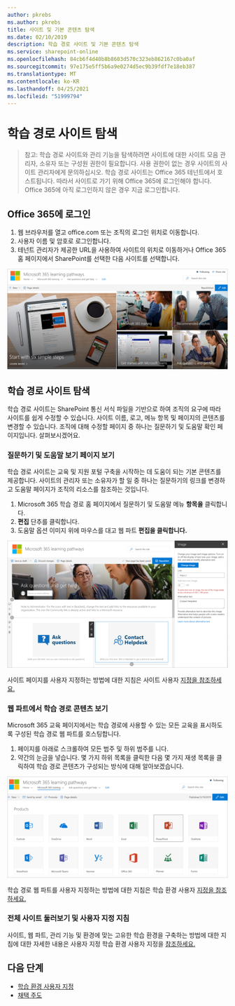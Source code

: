 ```yaml
---
author: pkrebs
ms.author: pkrebs
title: 사이트 및 기본 콘텐츠 탐색
ms.date: 02/10/2019
description: 학습 경로 사이트 및 기본 콘텐츠 탐색
ms.service: sharepoint-online
ms.openlocfilehash: 84cb6f4d40b8b8603d570c323eb862167c0ba0af
ms.sourcegitcommit: 97e175e5ff5b6a9e0274d5ec9b39fdf7e18eb387
ms.translationtype: MT
ms.contentlocale: ko-KR
ms.lasthandoff: 04/25/2021
ms.locfileid: "51999794"
---
```

# <a name="explore-the-learning-pathways-site"></a>학습 경로 사이트 탐색

> 참고: 학습 경로 사이트와 관리 기능을 탐색하려면 사이트에 대한 사이트 모음 관리자, 소유자 또는 구성원 권한이 필요합니다. 사용 권한이 없는 경우 사이트의 사이트 관리자에게 문의하십시오. 학습 경로 사이트는 Office 365 테넌트에서 호스트됩니다. 따라서 사이트로 가기 위해 Office 365에 로그인해야 합니다. Office 365에 아직 로그인하지 않은 경우 지금 로그인합니다. 

## <a name="sign-in-to-office-365"></a>Office 365에 로그인 

1.  웹 브라우저를 열고 office.com 또는 조직의 로그인 위치로 이동합니다. 
2.  사용자 이름 및 암호로 로그인합니다.
3.  테넌트 관리자가 제공한 URL을 사용하여 사이트의 위치로 이동하거나 Office 365 홈 페이지에서 SharePoint를 선택한 다음 사이트를 선택합니다. 

![cg-introducing.png](media/cg-introducing.png)

## <a name="explore-the-learning-pathways-site"></a>학습 경로 사이트 탐색

학습 경로 사이트는 SharePoint 통신 서식 파일을 기반으로 하여 조직의 요구에 따라 사이트를 쉽게 수정할 수 있습니다. 사이트 이름, 로고, 메뉴 항목 및 페이지의 콘텐츠를 변경할 수 있습니다. 조직에 대해 수정할 페이지 중 하나는 질문하기 및 도움말 확인 페이지입니다. 살펴보시겠어요.

### <a name="view-the-ask-questions-and-get-help-page"></a>질문하기 및 도움말 보기 페이지 보기

학습 경로 사이트는 교육 및 지원 포털 구축을 시작하는 데 도움이 되는 기본 콘텐츠를 제공합니다. 사이트의 관리자 또는 소유자가 할 일 중 하나는 질문하기의 링크를 변경하고 도움말  페이지가 조직의 리소스를 참조하는 것입니다. 

1.  Microsoft 365 학습 경로 홈 페이지에서 질문하기 및 도움말 메뉴 **항목을** 클릭합니다.
2.  **편집** 단추를 클릭합니다.
3.  도움말 옵션 이미지 위에 마우스를 대고 웹 파트 **편집을 클릭합니다.**

![cg-edithelp.png](media/cg-edithelp.png)

사이트 페이지를 사용자 지정하는 방법에 대한 지침은 사이트 사용자 [지정을 참조하세요.](custom_edithelp.md)

### <a name="view-the-learning-pathways-content-in-the-web-part"></a>웹 파트에서 학습 경로 콘텐츠 보기
Microsoft 365 교육 페이지에서는 학습 경로에 사용할 수 있는 모든 교육을 표시하도록 구성된 학습 경로 웹 파트를 호스팅합니다. 

1. 페이지를 아래로 스크롤하여 모든 범주 및 하위 범주를 니다.
2. 약간의 눈금을 넣습니다. 몇 가지 하위 목록을 클릭한 다음 몇 가지 재생 목록을 클릭하여 학습 경로 콘텐츠가 구성되는 방식에 대해 알아보겠습니다. 

![cg-gotoall.png](media/cg-gotoall.png)

학습 경로 웹 파트를 사용자 지정하는 방법에 대한 지침은 학습 환경 사용자 [지정을 참조하세요.](custom_overview.md)

### <a name="get-a-complete-site-tour-and-customization-guidance"></a>전체 사이트 둘러보기 및 사용자 지정 지침
사이트, 웹 파트, 관리 기능 및 환경에 맞는 고유한 학습 환경을 구축하는 방법에 대한 지침에 대한 자세한 내용은 사용자 지정 학습 환경 사용자 지정을 [참조하세요.](custom_overview.md)

## <a name="next-steps"></a>다음 단계
- [학습 환경 사용자 지정](custom_overview.md)
- [채택 주도](driveadoption.md) 
